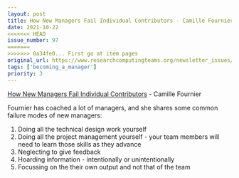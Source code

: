 ```yaml
---
layout: post
title: How New Managers Fail Individual Contributors - Camille Fournier
date: 2021-10-22
<<<<<<< HEAD
issue_number: 97
=======
>>>>>>> 0a34fe0... First go at item pages
original_url: https://www.researchcomputingteams.org/newsletter_issues/0097
tags: ['becoming_a_manager']
priority: 3
---
```


<!-- markdownlint-disable MD033 -->
<!-- markdownlint-disable MD041 -->
<!-- markdownlint-disable MD049 -->

[How New Managers Fail Individual Contributors](https://skamille.medium.com/how-new-managers-fail-individual-contributors-839a13bda1c5) - Camille Fournier

Fournier has coached a lot of managers, and she shares some common failure modes of new managers:

1. Doing all the technical design work yourself
2. Doing all the project management yourself - your team members will need to learn those skills as they advance
3. Neglecting to give feedback
4. Hoarding information - intentionally or unintentionally
5. Focussing on the their own output and not that of the team
